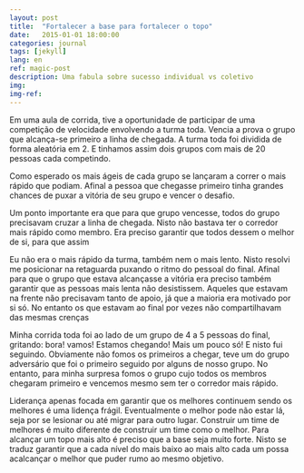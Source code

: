 ```yaml
---
layout: post
title:  "Fortalecer a base para fortalecer o topo"
date:   2015-01-01 18:00:00
categories: journal
tags: [jekyll]
lang: en
ref: magic-post
description: Uma fabula sobre sucesso individual vs coletivo
img: 
img-ref:
---
```


Em uma aula de corrida, tive a oportunidade de participar de uma competição de velocidade envolvendo a turma toda. Vencia a prova o grupo que alcança-se primeiro a linha de chegada. A turma toda foi dividida de forma aleatória em 2. E tinhamos assim dois grupos com mais de 20 pessoas cada competindo.

Como esperado os mais ágeis de cada grupo se lançaram a correr o mais rápido que podiam. Afinal a pessoa que chegasse primeiro tinha grandes chances de puxar a vitória de seu grupo e vencer o desafio.

Um ponto importante era que para que grupo vencesse, todos do grupo precisavam cruzar a linha de chegada. Nisto não bastava ter o corredor mais rápido como membro. Era preciso garantir que todos dessem o melhor de si, para que assim 

Eu não era o mais rápido da turma, também nem o mais lento. Nisto resolvi me posicionar na retaguarda puxando o ritmo do pessoal do final. Afinal para que o grupo que estava alcançasse a vitória era preciso também garantir que as pessoas mais lenta não desistissem. Aqueles que estavam na frente não precisavam tanto de apoio, já que a maioria era motivado por si só. No entanto os que estavam ao final por vezes não compartilhavam das mesmas crenças

Minha corrida toda foi ao lado de um grupo de 4 a 5 pessoas do final, gritando: bora! vamos! Estamos chegando! Mais um pouco só! E nisto fui seguindo. Obviamente não fomos os primeiros a chegar, teve um do grupo adversário que foi o primeiro seguido por alguns de nosso grupo. No entanto, para minha surpresa fomos o grupo cujo todos os membros chegaram primeiro e vencemos mesmo sem ter o corredor mais rápido.

Liderança apenas focada em garantir que os melhores continuem sendo os melhores é uma lidença frágil. Eventualmente o melhor pode não estar lá, seja por se lesionar ou até migrar para outro lugar. Construir um time de melhores é muito diferente de construir um time como o melhor. Para alcançar um topo mais alto é preciso que a base seja muito forte. Nisto se traduz garantir que a cada nível do mais baixo ao mais alto cada um possa acalcançar o melhor que puder rumo ao mesmo objetivo.